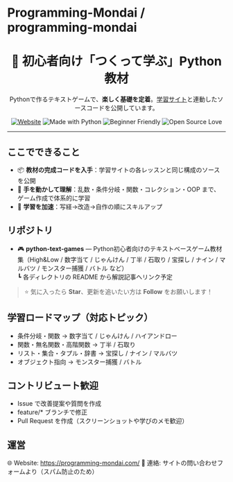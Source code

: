 # Programming-Mondai / programming-mondai

<h1 align="center">👋 初心者向け「つくって学ぶ」Python教材</h1>
<p align="center">
Pythonで作るテキストゲームで、<b>楽しく基礎を定着</b>。<a href="https://programming-mondai.com/">学習サイト</a>と連動したソースコードを公開しています。
</p>

<div align="center">
  
[![Website](https://img.shields.io/badge/Site-programming--mondai.com-blue)](https://programming-mondai.com/)
![Made with Python](https://img.shields.io/badge/Made%20with-Python-3776AB?logo=python&logoColor=white)
![Beginner Friendly](https://img.shields.io/badge/Level-Beginner-success)
![Open Source Love](https://badges.frapsoft.com/os/v1/open-source.svg?v=103)

</div>

---

## ここでできること
- 📦 **教材の完成コードを入手**：学習サイトの各レッスンと同じ構成のソースを公開  
- 🧪 **手を動かして理解**：乱数・条件分岐・関数・コレクション・OOP まで、ゲーム作成で体系的に学習  
- 🚀 **学習を加速**：写経→改造→自作の順にスキルアップ

## リポジトリ
- 🎮 **python-text-games** — Python初心者向けのテキストベースゲーム教材集（High&Low / 数字当て / じゃんけん / 丁半 / 石取り / 宝探し / ナイン / マルバツ / モンスター捕獲 / バトル など）  
  ┗ 各ディレクトリの README から解説記事へリンク予定

> ⭐ 気に入ったら **Star**、更新を追いたい方は **Follow** をお願いします！

## 学習ロードマップ（対応トピック）

- 条件分岐・関数 → 数字当て / じゃんけん / ハイアンドロー
- 関数・無名関数・高階関数 → 丁半 / 石取り
- リスト・集合・タプル・辞書 → 宝探し / ナイン / マルバツ
- オブジェクト指向 → モンスター捕獲 / バトル

## コントリビュート歓迎
- Issue で改善提案や質問を作成
- feature/* ブランチで修正
- Pull Request を作成（スクリーンショットや学びのメモ歓迎）

## 運営
🌐 Website: https://programming-mondai.com/
📨 連絡: サイトの問い合わせフォームより（スパム防止のため）
